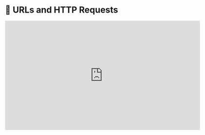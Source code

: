 # 🎥 URLs and HTTP Requests

<iframe src="https://player.vimeo.com/video/204592246" width="640" height="360" frameborder="0" webkitallowfullscreen mozallowfullscreen allowfullscreen></iframe>
